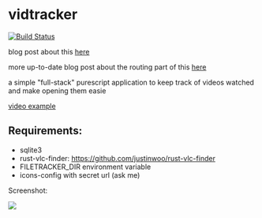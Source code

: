 # vidtracker

[![Build Status](https://travis-ci.org/justinwoo/vidtracker.svg?branch=master)](https://travis-ci.org/justinwoo/vidtracker)

blog post about this [here](http://qiita.com/kimagure/items/b576b5bfe370180599f8)

more up-to-date blog post about the routing part of this [here](https://qiita.com/kimagure/items/bb9bd3e4ffe1bba4c214)

a simple "full-stack" purescript application to keep track of videos watched and make opening them easie

[video example](https://twitter.com/jusrin00/status/843025971234177024)

## Requirements:

* sqlite3
* rust-vlc-finder: https://github.com/justinwoo/rust-vlc-finder
* FILETRACKER_DIR environment variable
* icons-config with secret url (ask me)

Screenshot:

![](http://i.imgur.com/ijyaVcM.png)
